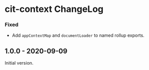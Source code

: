 # cit-context ChangeLog

### Fixed
- Add `appContextMap` and `documentLoader` to named rollup exports.

## 1.0.0 - 2020-09-09

Initial version.
